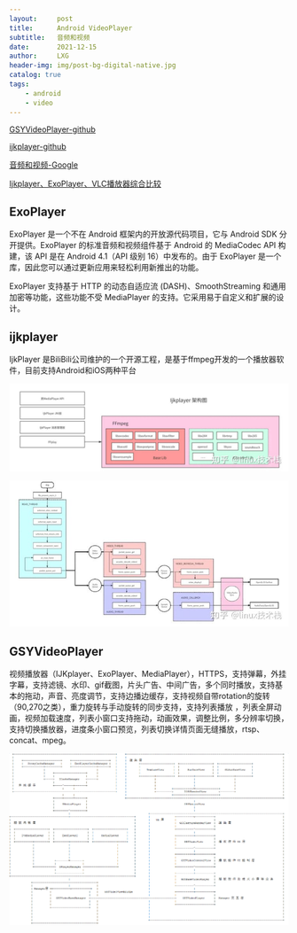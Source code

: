 ```yaml
---
layout:     post
title:      Android VideoPlayer
subtitle:   音频和视频
date:       2021-12-15
author:     LXG
header-img: img/post-bg-digital-native.jpg
catalog: true
tags:
    - android
    - video
---
```


[GSYVideoPlayer-github](https://github.com/CarGuo/GSYVideoPlayer)

[ijkplayer-github](https://github.com/Bilibili/ijkplayer)

[音频和视频-Google](https://developer.android.google.cn/guide/topics/media?hl=zh-cn)

[Ijkplayer、ExoPlayer、VLC播放器综合比较](https://zhuanlan.zhihu.com/p/397425806)

## ExoPlayer

ExoPlayer 是一个不在 Android 框架内的开放源代码项目，它与 Android SDK 分开提供。ExoPlayer 的标准音频和视频组件基于 Android 的 MediaCodec API 构建，该 API 是在 Android 4.1（API 级别 16）中发布的。由于 ExoPlayer 是一个库，因此您可以通过更新应用来轻松利用新推出的功能。

ExoPlayer 支持基于 HTTP 的动态自适应流 (DASH)、SmoothStreaming 和通用加密等功能，这些功能不受 MediaPlayer 的支持。它采用易于自定义和扩展的设计。

## ijkplayer

IjkPlayer 是BiliBili公司维护的一个开源工程，是基于ffmpeg开发的一个播放器软件，目前支持Android和iOS两种平台

![ijkplayer](/images/media/ijkplayer.jpg)

![ijkplayer_2](/images/media/ijkplayer_2.jpg)

## GSYVideoPlayer

视频播放器（IJKplayer、ExoPlayer、MediaPlayer），HTTPS，支持弹幕，外挂字幕，支持滤镜、水印、gif截图，片头广告、中间广告，多个同时播放，支持基本的拖动，声音、亮度调节，支持边播边缓存，支持视频自带rotation的旋转（90,270之类），重力旋转与手动旋转的同步支持，支持列表播放 ，列表全屏动画，视频加载速度，列表小窗口支持拖动，动画效果，调整比例，多分辨率切换，支持切换播放器，进度条小窗口预览，列表切换详情页面无缝播放，rtsp、concat、mpeg。

![gsyvideoplayer](/images/media/gsyvideoplayer.jpg)



